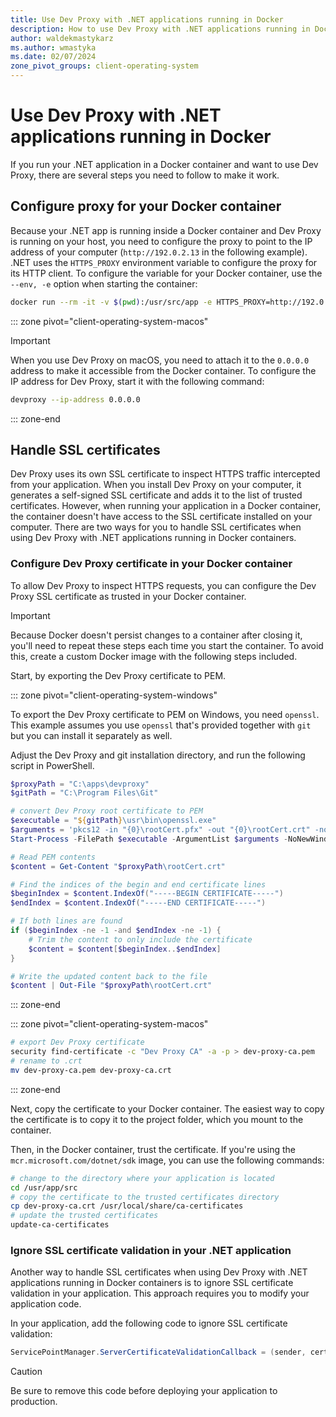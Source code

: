 ```yaml
---
title: Use Dev Proxy with .NET applications running in Docker
description: How to use Dev Proxy with .NET applications running in Docker containers
author: waldekmastykarz
ms.author: wmastyka
ms.date: 02/07/2024
zone_pivot_groups: client-operating-system
---
```


# Use Dev Proxy with .NET applications running in Docker

If you run your .NET application in a Docker container and want to use Dev Proxy, there are several steps you need to follow to make it work.

## Configure proxy for your Docker container

Because your .NET app is running inside a Docker container and Dev Proxy is running on your host, you need to configure the proxy to point to the IP address of your computer (`http://192.0.2.13` in the following example). .NET uses the `HTTPS_PROXY` environment variable to configure the proxy for its HTTP client. To configure the variable for your Docker container, use the `--env, -e` option when starting the container:

```bash
docker run --rm -it -v $(pwd):/usr/src/app -e HTTPS_PROXY=http://192.0.2.13:8000 mcr.microsoft.com/dotnet/sdk:8.0 bash
```

::: zone pivot="client-operating-system-macos"

> [!IMPORTANT]
> When you use Dev Proxy on macOS, you need to attach it to the `0.0.0.0` address to make it accessible from the Docker container. To configure the IP address for Dev Proxy, start it with the following command:
>
> ```bash
> devproxy --ip-address 0.0.0.0
> ```

::: zone-end

## Handle SSL certificates

Dev Proxy uses its own SSL certificate to inspect HTTPS traffic intercepted from your application. When you install Dev Proxy on your computer, it generates a self-signed SSL certificate and adds it to the list of trusted certificates. However, when running your application in a Docker container, the container doesn't have access to the SSL certificate installed on your computer. There are two ways for you to handle SSL certificates when using Dev Proxy with .NET applications running in Docker containers.

### Configure Dev Proxy certificate in your Docker container

To allow Dev Proxy to inspect HTTPS requests, you can configure the Dev Proxy SSL certificate as trusted in your Docker container.

> [!IMPORTANT]
> Because Docker doesn't persist changes to a container after closing it, you'll need to repeat these steps each time you start the container. To avoid this, create a custom Docker image with the following steps included.

Start, by exporting the Dev Proxy certificate to PEM.

::: zone pivot="client-operating-system-windows"

To export the Dev Proxy certificate to PEM on Windows, you need `openssl`. This example assumes you use `openssl` that's provided together with `git` but you can install it separately as well.

Adjust the Dev Proxy and git installation directory, and run the following script in PowerShell.

```powershell
$proxyPath = "C:\apps\devproxy"
$gitPath = "C:\Program Files\Git"

# convert Dev Proxy root certificate to PEM
$executable = "${gitPath}\usr\bin\openssl.exe"
$arguments = 'pkcs12 -in "{0}\rootCert.pfx" -out "{0}\rootCert.crt" -nodes' -f $proxyPath
Start-Process -FilePath $executable -ArgumentList $arguments -NoNewWindow -Wait

# Read PEM contents
$content = Get-Content "$proxyPath\rootCert.crt"

# Find the indices of the begin and end certificate lines
$beginIndex = $content.IndexOf("-----BEGIN CERTIFICATE-----")
$endIndex = $content.IndexOf("-----END CERTIFICATE-----")

# If both lines are found
if ($beginIndex -ne -1 -and $endIndex -ne -1) {
    # Trim the content to only include the certificate
    $content = $content[$beginIndex..$endIndex]
}

# Write the updated content back to the file
$content | Out-File "$proxyPath\rootCert.crt"
```

::: zone-end

::: zone pivot="client-operating-system-macos"

```bash
# export Dev Proxy certificate
security find-certificate -c "Dev Proxy CA" -a -p > dev-proxy-ca.pem
# rename to .crt
mv dev-proxy-ca.pem dev-proxy-ca.crt
```

::: zone-end

Next, copy the certificate to your Docker container. The easiest way to copy the certificate is to copy it to the project folder, which you mount to the container.

Then, in the Docker container, trust the certificate. If you're using the `mcr.microsoft.com/dotnet/sdk` image, you can use the following commands:

```bash
# change to the directory where your application is located
cd /usr/app/src
# copy the certificate to the trusted certificates directory
cp dev-proxy-ca.crt /usr/local/share/ca-certificates
# update the trusted certificates
update-ca-certificates
```

### Ignore SSL certificate validation in your .NET application

Another way to handle SSL certificates when using Dev Proxy with .NET applications running in Docker containers is to ignore SSL certificate validation in your application. This approach requires you to modify your application code.

In your application, add the following code to ignore SSL certificate validation:

```csharp
ServicePointManager.ServerCertificateValidationCallback = (sender, certificate, chain, sslPolicyErrors) => true;
```

> [!CAUTION]
> Be sure to remove this code before deploying your application to production.
